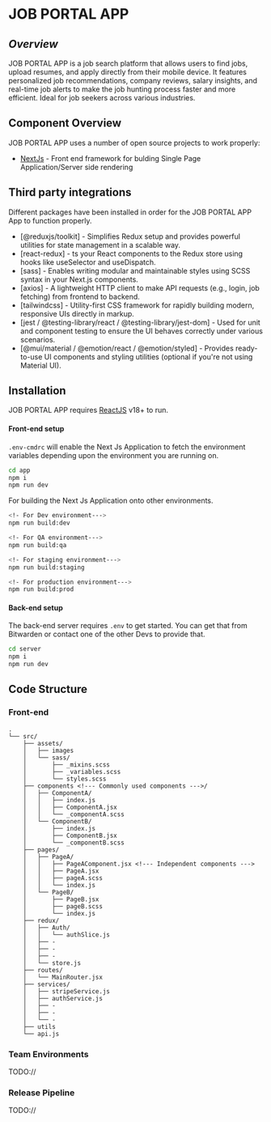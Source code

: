 # JOB PORTAL APP

## _Overview_

JOB PORTAL APP is a job search platform that allows users to find jobs, upload resumes, and apply directly from their mobile device. It features personalized job recommendations, company reviews, salary insights, and real-time job alerts to make the job hunting process faster and more efficient. Ideal for job seekers across various industries.

## Component Overview

JOB PORTAL APP uses a number of open source projects to work properly:

- [NextJs] - Front end framework for bulding Single Page Application/Server side rendering


## Third party integrations

Different packages have been installed in order for the JOB PORTAL APP App to function properly.

- [@reduxjs/toolkit] - Simplifies Redux setup and provides powerful utilities for state management in a scalable way.
- [react-redux] - ts your React components to the Redux store using hooks like useSelector and useDispatch.
- [sass] - Enables writing modular and maintainable styles using SCSS syntax in your Next.js components.
- [axios] - A lightweight HTTP client to make API requests (e.g., login, job fetching) from frontend to backend.
- [tailwindcss] - Utility-first CSS framework for rapidly building modern, responsive UIs directly in markup.
- [jest / @testing-library/react / @testing-library/jest-dom] - Used for unit and component testing to ensure the UI behaves correctly under various scenarios.
- [@mui/material / @emotion/react / @emotion/styled] - Provides ready-to-use UI components and styling utilities (optional if you're not using Material UI).

## Installation

JOB PORTAL APP requires [ReactJS](https://react.dev/) v18+ to run.

#### Front-end setup

`.env-cmdrc` will enable the Next Js Application to fetch the environment variables depending upon the environment you are running on.

```sh
cd app
npm i
npm run dev
```

For building the Next Js Application onto other environments.

```sh
<!- For Dev environment--->
npm run build:dev

<!- For QA environment--->
npm run build:qa

<!- For staging environment--->
npm run build:staging

<!- For production environment--->
npm run build:prod
```

#### Back-end setup

The back-end server requires `.env` to get started. You can get that from Bitwarden or contact one of the other Devs to provide that.

```sh
cd server
npm i
npm run dev
```

## Code Structure

### Front-end
```
.
└── src/
    ├── assets/
    │   ├── images
    │   └── sass/
    │       ├── _mixins.scss
    │       ├── _variables.scss
    │       └── styles.scss
    ├── components <!--- Commonly used components --->/
    │   ├── ComponentA/
    │   │   ├── index.js
    │   │   ├── ComponentA.jsx
    │   │   └── _componentA.scss
    │   └── ComponentB/
    │       ├── index.js
    │       ├── ComponentB.jsx
    │       └── _componentB.scss      
    ├── pages/
    │   ├── PageA/
    │   │   ├── PageAComponent.jsx <!--- Independent components --->
    │   │   ├── PageA.jsx
    │   │   ├── pageA.scss
    │   │   └── index.js
    │   └── PageB/
    │       ├── PageB.jsx
    │       ├── pageB.scss
    │       └── index.js
    ├── redux/
    │   ├── Auth/
    │   │   └── authSlice.js
    │   ├── -
    │   ├── -
    │   ├── -
    │   └── store.js
    ├── routes/
    │   └── MainRouter.jsx
    ├── services/
    │   ├── stripeService.js
    │   ├── authService.js
    │   ├── -
    │   ├── -
    │   └── -
    ├── utils
    └── api.js
```

### Team Environments
TODO://
### Release Pipeline
TODO://

[NextJS]: https://nextjs.org/
[ReactJS]: https://react.dev/
[reactjs]: https://reactjs.org
[AWS Fargate]: https://aws.amazon.com/fargate/
[AWS SES]: https://aws.amazon.com/ses/
[AWS SDK]: https://aws.amazon.com/sdk-for-javascript/
[MySql]: https://www.mysql.com/
[Sequelize]: https://sequelize.org/master/
[Express Validator]: https://express-validator.github.io/docs/
[Passport]: http://www.passportjs.org/
[Passport Jwt]: http://www.passportjs.org/packages/passport-jwt/
[Stripe]: https://stripe.com/docs/api
[Graylog2]: https://www.npmjs.com/package/graylog2
[Swagger UI Express]: https://www.npmjs.com/package/swagger-ui-express
[Swagger-jsdoc]: https://github.com/Surnet/swagger-jsdoc
